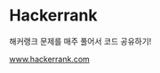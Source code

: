 Hackerrank
=============================================================
해커랭크 문제를 매주 풀어서 코드 공유하기!

www.hackerrank.com
